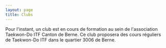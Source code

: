 ```yaml
---
layout: page
title: Clubs
---
```

Pour l'instant, un club est en cours de formation au sein de l'association Taekwon-Do ITF Canton de Berne. 
Ce club proposera des cours réguliers de Taekwon-Do ITF dans le quartier 3006 de Berne.
